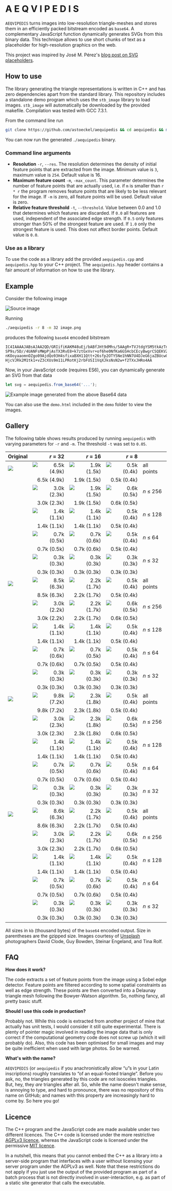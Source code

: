 # A E Q V I P E D I S

`AEQVIPEDIS` turns images into low-resolution triangle-meshes and stores them in an efficiently packed bitstream encoded as `base64`. A complementary JavaScript function dynamically generates SVGs from this binary data. This technique allows to use short chunks of text as a placeholder for high-resolution graphics on the web.

This project was inspired by José M. Pérez's [blog post on SVG placeholders](https://jmperezperez.com/svg-placeholders/).

## How to use

The library generating the triangle representations is written in C++ and has zero dependencies apart from the standard library. This repository includes a standalone demo program which uses the `stb_image` library to load images. `stb_image` will automatically be downloaded by the provided makefile. Compilation was tested with GCC 7.3.1. 

From the command line run
```bash
git clone https://github.com/astoeckel/aequipedis && cd aequipedis && make
```
You can now run the generated `./aequipedis` binary.

### Command line arguments

* **Resolution** `-r`, `--res`. The resolution determines the density of initial feature points that are extracted from the image. Minimum value is `3`, maximum value is `254`. Default value is 16.
* **Maximum feature count** `-m`, `-max_count`. This parameter determines the number of feature points that are actually used, i.e. if `m` is smaller than `r * r` the program removes feature points that are likely to be less relevant for the image. If `-m` is zero, all feature points will be used. Default value is zero.
* **Relative feature threshold** `-t`, `--threshold`. Value between 0.0 and 1.0 that determines which features are discarded. If `0.0` all features are used, independent of the associated edge strength. If `0.5` only features stronger than 50% of the strongest feature are used. If `1.0` only the strongest feature is used. This does not affect border points. Default value is `0.0`.

### Use as a library

To use the code as a library add the provided `aequipedis.cpp` and `aequipedis.hpp` to your C++ project. The `aequipedis.hpp` header contains a fair amount of information on how to use the library.

## Example

Consider the following image

![Source image](demo/src/david-clode-363878.small.jpg)

Running
```bash
./aequipedis -r 8 -m 32 image.png
```
produces the following `base64` encoded bitstream
```
IC4IAAAAJABsAJAA2QD/GRIifiKAKM48uEj/bABfJHt9dMhs/5AAgR+TVJtdgYSM5tkAzTnrWsrQ/wD/
SP9s/5D//4UANFsMWpPjAsTX3RvE8+k7ztGxVvr+of6he0NfKa6GSHcbCEcyBwgrCSQEKVZKVn60fbUF
nKOoyaaomnOZgo09AjdQo93H4sfixaBXH11Qtt+26sfp2OTY5Ne1hNN7U4DJeG6jaZBUcw04NH5Qo719
HjcVJRk2M1tk1+vZ3cXUs9m11LPRotKj2rbFUSI1VqXJksNsN2w+f2TXxJHRo4AA
```
Now, in your JavaScript code (requires ES6), you can dynamically generate an SVG from that data
```js
let svg = aequipedis.from_base64('...');
```
![Example image generated from the above Base64 data](demo/out/david-clode-363878.small.jpg_r8_m32.jpg)

You can also use the `demo.html` included in the `demo` folder to view the images.

## Gallery

The following table shows results produced by running `aequipedis` with varying parameters for `-r` and `-m`. The threshold `-t` was set to `0.05`.

| Original |  *r* = 32 |  *r* = 16 |  *r* = 8 |       |
| :------- |   ---: |   ---: |   ---: |  :--- |
| ![](demo/src/david-clode-363878.small.jpg) | ![6.5k (4.9k)](demo/out/david-clode-363878.small.jpg_r32_m1024.jpg) | ![1.9k (1.5k)](demo/out/david-clode-363878.small.jpg_r16_m256.jpg) | ![0.5k (0.4k)](demo/out/david-clode-363878.small.jpg_r8_m64.jpg) | all points 
|  | 6.5k (4.9k) | 1.9k (1.5k) | 0.5k (0.4k) |
| | ![3.0k (2.3k)](demo/out/david-clode-363878.small.jpg_r32_m256.jpg) | ![1.9k (1.5k)](demo/out/david-clode-363878.small.jpg_r16_m256.jpg) | ![0.6k (0.5k)](demo/out/david-clode-363878.small.jpg_r8_m256.jpg) | *n* ≤ 256
| | 3.0k (2.3k) | 1.9k (1.5k) | 0.6k (0.5k) |
| | ![1.4k (1.1k)](demo/out/david-clode-363878.small.jpg_r32_m128.jpg) | ![1.4k (1.1k)](demo/out/david-clode-363878.small.jpg_r16_m128.jpg) | ![0.5k (0.4k)](demo/out/david-clode-363878.small.jpg_r8_m128.jpg) | *n* ≤ 128
| | 1.4k (1.1k) | 1.4k (1.1k) | 0.5k (0.4k) |
| | ![0.7k (0.5k)](demo/out/david-clode-363878.small.jpg_r32_m64.jpg) | ![0.7k (0.6k)](demo/out/david-clode-363878.small.jpg_r16_m64.jpg) | ![0.5k (0.4k)](demo/out/david-clode-363878.small.jpg_r8_m64.jpg) | *n* ≤ 64
| | 0.7k (0.5k) | 0.7k (0.6k) | 0.5k (0.4k) |
| | ![0.3k (0.3k)](demo/out/david-clode-363878.small.jpg_r32_m32.jpg) | ![0.3k (0.3k)](demo/out/david-clode-363878.small.jpg_r16_m32.jpg) | ![0.3k (0.3k)](demo/out/david-clode-363878.small.jpg_r8_m32.jpg) | *n* ≤ 32
|  | 0.3k (0.3k) | 0.3k (0.3k) | 0.3k (0.3k) |
| ![](demo/src/guy-bowden-95257.small.jpg) | ![8.5k (6.3k)](demo/out/guy-bowden-95257.small.jpg_r32_m1024.jpg) | ![2.2k (1.7k)](demo/out/guy-bowden-95257.small.jpg_r16_m256.jpg) | ![0.5k (0.4k)](demo/out/guy-bowden-95257.small.jpg_r8_m64.jpg) | all points 
|  | 8.5k (6.3k) | 2.2k (1.7k) | 0.5k (0.4k) |
| | ![3.0k (2.2k)](demo/out/guy-bowden-95257.small.jpg_r32_m256.jpg) | ![2.2k (1.7k)](demo/out/guy-bowden-95257.small.jpg_r16_m256.jpg) | ![0.6k (0.5k)](demo/out/guy-bowden-95257.small.jpg_r8_m256.jpg) | *n* ≤ 256
| | 3.0k (2.2k) | 2.2k (1.7k) | 0.6k (0.5k) |
| | ![1.4k (1.1k)](demo/out/guy-bowden-95257.small.jpg_r32_m128.jpg) | ![1.4k (1.1k)](demo/out/guy-bowden-95257.small.jpg_r16_m128.jpg) | ![0.5k (0.4k)](demo/out/guy-bowden-95257.small.jpg_r8_m128.jpg) | *n* ≤ 128
| | 1.4k (1.1k) | 1.4k (1.1k) | 0.5k (0.4k) |
| | ![0.7k (0.6k)](demo/out/guy-bowden-95257.small.jpg_r32_m64.jpg) | ![0.7k (0.5k)](demo/out/guy-bowden-95257.small.jpg_r16_m64.jpg) | ![0.5k (0.4k)](demo/out/guy-bowden-95257.small.jpg_r8_m64.jpg) | *n* ≤ 64
| | 0.7k (0.6k) | 0.7k (0.5k) | 0.5k (0.4k) |
| | ![0.3k (0.3k)](demo/out/guy-bowden-95257.small.jpg_r32_m32.jpg) | ![0.3k (0.3k)](demo/out/guy-bowden-95257.small.jpg_r16_m32.jpg) | ![0.3k (0.3k)](demo/out/guy-bowden-95257.small.jpg_r8_m32.jpg) | *n* ≤ 32
|  | 0.3k (0.3k) | 0.3k (0.3k) | 0.3k (0.3k) |
| ![](demo/src/steinar-engeland-111914.small.jpg) | ![9.8k (7.2k)](demo/out/steinar-engeland-111914.small.jpg_r32_m1024.jpg) | ![2.3k (1.8k)](demo/out/steinar-engeland-111914.small.jpg_r16_m256.jpg) | ![0.5k (0.4k)](demo/out/steinar-engeland-111914.small.jpg_r8_m64.jpg) | all points 
|  | 9.8k (7.2k) | 2.3k (1.8k) | 0.5k (0.4k) |
| | ![3.0k (2.3k)](demo/out/steinar-engeland-111914.small.jpg_r32_m256.jpg) | ![2.3k (1.8k)](demo/out/steinar-engeland-111914.small.jpg_r16_m256.jpg) | ![0.6k (0.5k)](demo/out/steinar-engeland-111914.small.jpg_r8_m256.jpg) | *n* ≤ 256
| | 3.0k (2.3k) | 2.3k (1.8k) | 0.6k (0.5k) |
| | ![1.4k (1.1k)](demo/out/steinar-engeland-111914.small.jpg_r32_m128.jpg) | ![1.4k (1.1k)](demo/out/steinar-engeland-111914.small.jpg_r16_m128.jpg) | ![0.5k (0.4k)](demo/out/steinar-engeland-111914.small.jpg_r8_m128.jpg) | *n* ≤ 128
| | 1.4k (1.1k) | 1.4k (1.1k) | 0.5k (0.4k) |
| | ![0.7k (0.5k)](demo/out/steinar-engeland-111914.small.jpg_r32_m64.jpg) | ![0.7k (0.6k)](demo/out/steinar-engeland-111914.small.jpg_r16_m64.jpg) | ![0.5k (0.4k)](demo/out/steinar-engeland-111914.small.jpg_r8_m64.jpg) | *n* ≤ 64
| | 0.7k (0.5k) | 0.7k (0.6k) | 0.5k (0.4k) |
| | ![0.3k (0.3k)](demo/out/steinar-engeland-111914.small.jpg_r32_m32.jpg) | ![0.3k (0.3k)](demo/out/steinar-engeland-111914.small.jpg_r16_m32.jpg) | ![0.3k (0.3k)](demo/out/steinar-engeland-111914.small.jpg_r8_m32.jpg) | *n* ≤ 32
|  | 0.3k (0.3k) | 0.3k (0.3k) | 0.3k (0.3k) |
| ![](demo/src/tina-rolf-269345.small.jpg) | ![8.6k (6.3k)](demo/out/tina-rolf-269345.small.jpg_r32_m1024.jpg) | ![2.2k (1.7k)](demo/out/tina-rolf-269345.small.jpg_r16_m256.jpg) | ![0.5k (0.4k)](demo/out/tina-rolf-269345.small.jpg_r8_m64.jpg) | all points 
|  | 8.6k (6.3k) | 2.2k (1.7k) | 0.5k (0.4k) |
| | ![3.0k (2.3k)](demo/out/tina-rolf-269345.small.jpg_r32_m256.jpg) | ![2.2k (1.7k)](demo/out/tina-rolf-269345.small.jpg_r16_m256.jpg) | ![0.6k (0.5k)](demo/out/tina-rolf-269345.small.jpg_r8_m256.jpg) | *n* ≤ 256
| | 3.0k (2.3k) | 2.2k (1.7k) | 0.6k (0.5k) |
| | ![1.4k (1.1k)](demo/out/tina-rolf-269345.small.jpg_r32_m128.jpg) | ![1.4k (1.1k)](demo/out/tina-rolf-269345.small.jpg_r16_m128.jpg) | ![0.5k (0.4k)](demo/out/tina-rolf-269345.small.jpg_r8_m128.jpg) | *n* ≤ 128
| | 1.4k (1.1k) | 1.4k (1.1k) | 0.5k (0.4k) |
| | ![0.7k (0.5k)](demo/out/tina-rolf-269345.small.jpg_r32_m64.jpg) | ![0.7k (0.6k)](demo/out/tina-rolf-269345.small.jpg_r16_m64.jpg) | ![0.5k (0.4k)](demo/out/tina-rolf-269345.small.jpg_r8_m64.jpg) | *n* ≤ 64
| | 0.7k (0.5k) | 0.7k (0.6k) | 0.5k (0.4k) |
| | ![0.3k (0.3k)](demo/out/tina-rolf-269345.small.jpg_r32_m32.jpg) | ![0.3k (0.3k)](demo/out/tina-rolf-269345.small.jpg_r16_m32.jpg) | ![0.3k (0.3k)](demo/out/tina-rolf-269345.small.jpg_r8_m32.jpg) | *n* ≤ 32
|  | 0.3k (0.3k) | 0.3k (0.3k) | 0.3k (0.3k) |

All sizes in `kb` (thousand bytes) of the `base64` encoded output. Size in parentheses are the gzipped size. Images courtesy of [Unsplash](https://unsplash.com/) photographers David Clode, Guy Bowden, Steinar Engeland, and Tina Rolf.

## FAQ

**How does it work?**

The code extracts a set of feature points from the image using a Sobel edge detector. Feature points are filtered according to some spatial constraints as well as edge strength. These points are then converted into a Delaunay triangle mesh following the Bowyer-Watson algorithm. So, nothing fancy, all pretty basic stuff.

**Should I use this code in production?**

Probably not. While this code is extracted from another project of mine that actually has unit tests, I would consider it still quite experimental. There is plenty of pointer magic involved in reading the image data that is only correct if the computational geometry code does not screw up (which it will probably do). Also, this code has been optimised for small images and may be quite inefficient when used with large photos. So be warned.

**What's with the name?**

`AEQVIPEDIS` (or `aequipedis` if you anachronistically allow “u”s in your Latin inscriptions) roughly translates to “of an equal-footed triangle”. Before you ask, no, the triangles generated by this code are not isosceles triangles. But, hey, they *are* triangles after all. So, while the name doesn't make sense, is annoying to type, and hard to pronounce, there was no repository of this name on GitHub; and names with this property are increasingly hard to come by. So here you go!

## Licence

The C++ program and the JavaScript code are made available under two different licences. The C++ code is licensed under the more restrictive [AGPLv3 licence](https://www.gnu.org/licenses/agpl-3.0.en.html), whereas the JavaScript code is licensed under the permissive [MIT licence](https://opensource.org/licenses/MIT).

In a nutshell, this means that you cannot embed the C++ as a library into a server-side program that interfaces with a user without licensing your server program under the AGPLv3 as well. Note that these restrictions do not apply if you just use the output of the provided program as part of a batch process that is not directly involved in user-interaction, e.g. as part of a static site generator that calls the executable.

